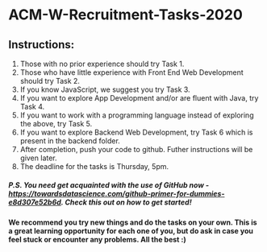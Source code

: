 # ACM-W-Recruitment-Tasks-2020
## Instructions:
1. Those with no prior experience should try Task 1. <br>
2. Those who have little experience with Front End Web Development should try Task 2. <br>
3. If you know JavaScript, we suggest you try Task 3. <br>
4. If you want to explore App Development and/or are fluent with Java, try Task 4. <br>
5. If you want to work with a programming language instead of exploring the above, try Task 5. <br>
6. If you want to explore Backend Web Development, try Task 6 which is present in the backend folder. <br>
7. After completion, push your code to github. Futher instructions will be given later.
8. The deadline for the tasks is Thursday, 5pm.

##### P.S. You need get acquainted with the use of GitHub now - https://towardsdatascience.com/github-primer-for-dummies-e8d307e52b6d. Check this out on how to get started!
#### We recommend you try new things and do the tasks on your own. This is a great learning opportunity for each one of you, but do ask in case you feel stuck or encounter any problems. All the best :)





